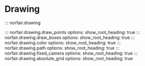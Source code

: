 # Drawing

::: norfair.drawing

::: norfair.drawing.draw_points
    options:
        show_root_heading: true
::: norfair.drawing.draw_boxes
    options:
        show_root_heading: true
::: norfair.drawing.color
    options:
        show_root_heading: true
::: norfair.drawing.path
    options:
        show_root_heading: true
::: norfair.drawing.fixed_camera
    options:
        show_root_heading: true
::: norfair.drawing.absolute_grid
    options:
        show_root_heading: true
